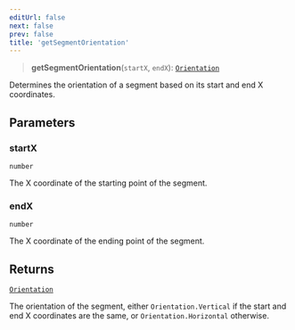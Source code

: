 ```yaml
---
editUrl: false
next: false
prev: false
title: 'getSegmentOrientation'
---
```


> **getSegmentOrientation**(`startX`, `endX`): [`Orientation`](/api/other/orientation/)

Determines the orientation of a segment based on its start and end X coordinates.

## Parameters

### startX

`number`

The X coordinate of the starting point of the segment.

### endX

`number`

The X coordinate of the ending point of the segment.

## Returns

[`Orientation`](/api/other/orientation/)

The orientation of the segment, either `Orientation.Vertical` if the start and end X coordinates are the same, or `Orientation.Horizontal` otherwise.
